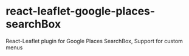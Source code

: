 # react-leaflet-google-places-searchBox
React-Leaflet plugin for Google Places SearchBox, Support for custom menus

